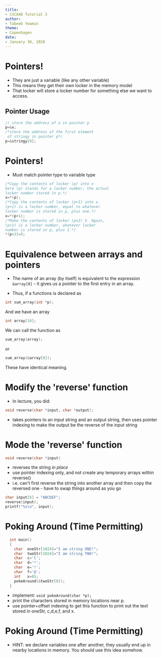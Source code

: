 ```yaml
---
title:
- CSCA48 Tutorial 3
author:
- Tabeeb Yeamin
theme:
- Copenhagen
date:
- January 30, 2020
---
```


#  Pointers!
+ They are just a variable (like any other variable)
+ This means they get their own locker in the memory model
+ That locker will store a locker number for something else we want to access.

## Pointer Usage
```c
// store the address of x in pointer p
p=&x;	
/*store the address of the first element
 of stringy in pointer p*/
p=&stringy[0];
```

# Pointers!
+ Must match pointer type to variable type
```c
/*Copy the contents of locker (p) into x
here (p) stands for a locker number, the actual
locker number stored in p.*/
x=*(p);
/*Copy the contents of locker (p+1) into x.
(p+1) is a locker number, equal to whatever
locker number is stored in p, plus one.*/
x=*(p+1);
/*Make the contents of locker (p+2) 5. Again,
(p+2) is a locker number, whatever locker
number is stored in p, plus 2.*/
*(p+2)=5;
```

# Equivalence between arrays and pointers
+ The name of an array (by itself) is equivalent to the
expression `&array[0]` - it gives us a pointer to the
first entry in an array.

+ Thus, if a functions is declared as
```c
int sum_array(int *p);
```
And we have an array
```c
int array[10];
```
We can call the function as
```c
sum_array(array);
```
or
```c
sum_array(&array[0]);
```
These have identical meaning.

#  Modify the 'reverse' function
+ In lecture, you did:
```c
void reverse(char *input, char *output);
```

+ takes pointers to an input string and an
  output string, then uses pointer indexing to make the output be
  the reverse of the input string

# Mode the 'reverse' function
```c
void reverse(char *input)
```
+ reverses the string *in place*
+ use pointer indexing only, and not create any temporary arrays within
 reverse() 
+ i.e. can't first reverse the string into another 
 array and then copy the reversed one - have to swap
 things around as you go

```c
char input[6] = "ABCDEF";
reverse(input);
printf("%s\n", input);
```

# Poking Around (Time Permitting)

```c
  int main()
  {
	char  oneStr[1024]="I am string ONE!";
	char  twoStr[1024]="I am string TWO!";
	char  c='C';
	char  d='*';
	char  e='!';
	char  f='@';
	int   x=65;
	pokeAround(&twoStr[0]);
  }
```

+ implement: `void pokeAround(char *p);`
+ print the characters stored in memory locations near p.
+ use pointer+offset indexing to get this function to print out the text stored in oneStr, c,d,e,f, and x.

# Poking Around (Time Permitting)
+ HINT: we declare variables one after another, they 
usually end up in nearby locations in memory. You should use this idea 
somehow.